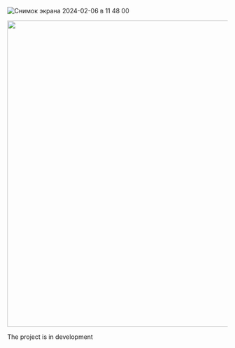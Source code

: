 
![Снимок экрана 2024-02-06 в 11 48 00](https://github.com/Konst-Is/iCalculator/assets/125888284/179a1c1d-a401-414d-ae30-dbda7194eb3a)





<img src="https://github.com/Konst-Is/iCalculator/assets/125888284/954875ec-94b0-4d3c-baa8-b1ee0d00198f" width="700" />

The project is in development
